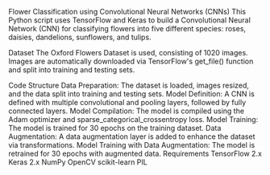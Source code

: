 Flower Classification using Convolutional Neural Networks (CNNs)
This Python script uses TensorFlow and Keras to build a Convolutional Neural Network (CNN) for classifying flowers into five different species: roses, daisies, dandelions, sunflowers, and tulips.

Dataset
The Oxford Flowers Dataset is used, consisting of 1020 images. Images are automatically downloaded via TensorFlow's get_file() function and split into training and testing sets.

Code Structure
Data Preparation: The dataset is loaded, images resized, and the data split into training and testing sets.
Model Definition: A CNN is defined with multiple convolutional and pooling layers, followed by fully connected layers.
Model Compilation: The model is compiled using the Adam optimizer and sparse_categorical_crossentropy loss.
Model Training: The model is trained for 30 epochs on the training dataset.
Data Augmentation: A data augmentation layer is added to enhance the dataset via transformations.
Model Training with Data Augmentation: The model is retrained for 30 epochs with augmented data.
Requirements
TensorFlow 2.x
Keras 2.x
NumPy
OpenCV
scikit-learn
PIL
